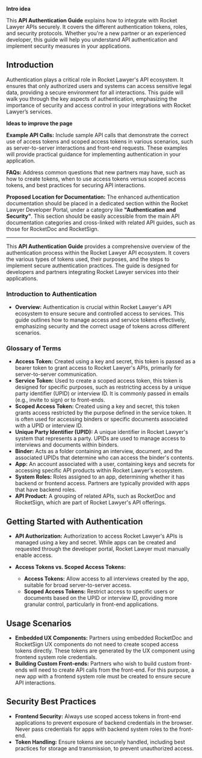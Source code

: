
**Intro idea**

This **API Authentication Guide** explains how to integrate with Rocket Lawyer APIs securely. It covers the different authentication tokens, roles, and security protocols. Whether you're a new partner or an experienced developer, this guide will help you understand API authentication and implement security measures in your applications.

## Introduction

Authentication plays a critical role in Rocket Lawyer's API ecosystem. It ensures that only authorized users and systems can access sensitive legal data, providing a secure environment for all interactions. This guide will walk you through the key aspects of authentication, emphasizing the importance of security and access control in your integrations with Rocket Lawyer’s services.

**Ideas to improve the page** 

**Example API Calls:** Include sample API calls that demonstrate the correct use of access tokens and scoped access tokens in various scenarios, such as server-to-server interactions and front-end requests. These examples will provide practical guidance for implementing authentication in your application.

**FAQs:** Address common questions that new partners may have, such as how to create tokens, when to use access tokens versus scoped access tokens, and best practices for securing API interactions.

**Proposed Location for Documentation:** The enhanced authentication documentation should be placed in a dedicated section within the Rocket Lawyer Developer Portal, under a category like **"Authentication and Security"**. This section should be easily accessible from the main API documentation categories and cross-linked with related API guides, such as those for RocketDoc and RocketSign.

---

This **API Authentication Guide** provides a comprehensive overview of the authentication process within the Rocket Lawyer API ecosystem. It covers the various types of tokens used, their purposes, and the steps to implement secure authentication practices. The guide is designed for developers and partners integrating Rocket Lawyer services into their applications.

### Introduction to Authentication

   - **Overview:** Authentication is crucial within Rocket Lawyer's API ecosystem to ensure secure and controlled access to services. This guide outlines how to manage access and service tokens effectively, emphasizing security and the correct usage of tokens across different scenarios.

### Glossary of Terms

   - **Access Token:** Created using a key and secret, this token is passed as a bearer token to grant access to Rocket Lawyer's APIs, primarily for server-to-server communication.
   - **Service Token:** Used to create a scoped access token, this token is designed for specific purposes, such as restricting access by a unique party identifier (UPID) or interview ID. It is commonly passed in emails (e.g., invite to sign) or to front-ends.
   - **Scoped Access Token:** Created using a key and secret, this token grants access restricted by the purpose defined in the service token. It is often used for accessing binders or specific documents associated with a UPID or interview ID.
   - **Unique Party Identifier (UPID):** A unique identifier in Rocket Lawyer's system that represents a party. UPIDs are used to manage access to interviews and documents within binders.
   - **Binder:** Acts as a folder containing an interview, document, and the associated UPIDs that determine who can access the binder's contents.
   - **App:** An account associated with a user, containing keys and secrets for accessing specific API products within Rocket Lawyer's ecosystem.
   - **System Roles:** Roles assigned to an app, determining whether it has backend or frontend access. Partners are typically provided with apps that have backend roles.
   - **API Product:** A grouping of related APIs, such as RocketDoc and RocketSign, which are part of Rocket Lawyer's API offerings.

## Getting Started with Authentication

   - **API Authorization:** Authorization to access Rocket Lawyer's APIs is managed using a key and secret. While apps can be created and requested through the developer portal, Rocket Lawyer must manually enable access. 

   - **Access Tokens vs. Scoped Access Tokens:** 

     - **Access Tokens:** Allow access to all interviews created by the app, suitable for broad server-to-server access.
     - **Scoped Access Tokens:** Restrict access to specific users or documents based on the UPID or interview ID, providing more granular control, particularly in front-end applications.

## Usage Scenarios

   - **Embedded UX Components:** Partners using embedded RocketDoc and RocketSign UX components do not need to create scoped access tokens directly. These tokens are generated by the UX component using frontend system role credentials.
   - **Building Custom Front-ends:** Partners who wish to build custom front-ends will need to create API calls from the front-end. For this purpose, a new app with a frontend system role must be created to ensure secure API interactions.

## Security Best Practices

   - **Frontend Security:** Always use scoped access tokens in front-end applications to prevent exposure of backend credentials in the browser. Never pass credentials for apps with backend system roles to the front-end.
   - **Token Handling:** Ensure tokens are securely handled, including best practices for storage and transmission, to prevent unauthorized access.



